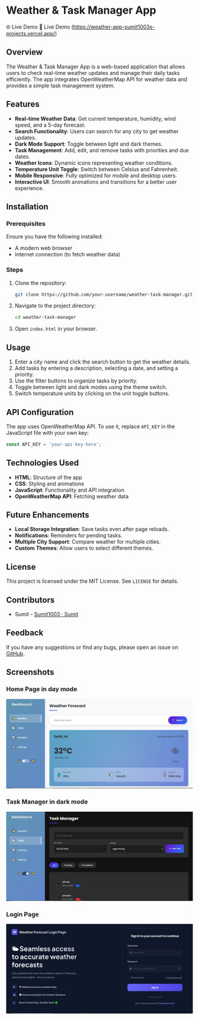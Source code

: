 # Weather & Task Manager App

🌐 Live Demo
🔗 Live Demo (https://weather-app-sumit1003s-projects.vercel.app/)

## Overview
The Weather & Task Manager App is a web-based application that allows users to check real-time weather updates and manage their daily tasks efficiently. The app integrates OpenWeatherMap API for weather data and provides a simple task management system.

## Features
- **Real-time Weather Data**: Get current temperature, humidity, wind speed, and a 5-day forecast.
- **Search Functionality**: Users can search for any city to get weather updates.
- **Dark Mode Support**: Toggle between light and dark themes.
- **Task Management**: Add, edit, and remove tasks with priorities and due dates.
- **Weather Icons**: Dynamic icons representing weather conditions.
- **Temperature Unit Toggle**: Switch between Celsius and Fahrenheit.
- **Mobile Responsive**: Fully optimized for mobile and desktop users.
- **Interactive UI**: Smooth animations and transitions for a better user experience.

## Installation
### Prerequisites
Ensure you have the following installed:
- A modern web browser
- Internet connection (to fetch weather data)

### Steps
1. Clone the repository:
   ```sh
   git clone https://github.com/your-username/weather-task-manager.git
   ```
2. Navigate to the project directory:
   ```sh
   cd weather-task-manager
   ```
3. Open `index.html` in your browser.

## Usage
1. Enter a city name and click the search button to get the weather details.
2. Add tasks by entering a description, selecting a date, and setting a priority.
3. Use the filter buttons to organize tasks by priority.
4. Toggle between light and dark modes using the theme switch.
5. Switch temperature units by clicking on the unit toggle buttons.

## API Configuration
The app uses OpenWeatherMap API. To use it, replace `API_KEY` in the JavaScript file with your own key:
```js
const API_KEY = 'your-api-key-here';
```

## Technologies Used
- **HTML**: Structure of the app
- **CSS**: Styling and animations
- **JavaScript**: Functionality and API integration
- **OpenWeatherMap API**: Fetching weather data

## Future Enhancements
- **Local Storage Integration**: Save tasks even after page reloads.
- **Notifications**: Reminders for pending tasks.
- **Multiple City Support**: Compare weather for multiple cities.
- **Custom Themes**: Allow users to select different themes.

## License
This project is licensed under the MIT License. See `LICENSE` for details.

## Contributors
- Sumit - [Sumit1003 · Sumit](https://github.com/Sumit1003)

## Feedback
If you have any suggestions or find any bugs, please open an issue on [GitHub](https://github.com/Sumit1003/weather-task-manager/issues).

## Screenshots

### Home Page in day mode
![Home Page](assets/home.jpg)

### Task Manager in dark mode
![Task Manager](assets/task.jpg)

### Login Page
![Login page](assets/Login.jpg)
